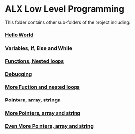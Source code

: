 # ALX Low Level Programming
This folder contains other sub-folders of the project including:
### [Hello World](https://github.com/Emmo00/alx-low_level_programming/tree/master/0x00-hello_world)
### [Variables, If, Else and While](https://github.com/Emmo00/alx-low_level_programming/tree/master/0x01-variables_if_else_while)
### [Functions, Nested loops](https://github.com/Emmo00/alx-low_level_programming/tree/master/0x02-functions_nested_loops)
### [Debugging](https://github.com/Emmo00/alx-low_level_programming/tree/master/0x03-debugging)
### [More Fuction and nested loops](https://github.com/Emmo00/alx-low_level_programming/tree/master/0x04-more_functions_nested_loops)
### [Pointers, array, strings](https://github.com/Emmo00/alx-low_level_programming/tree/master/0x05-pointers_arrays_strings)
### [More Pointers, array and string](https://github.com/Emmo00/alx-low_level_programming/tree/master/0x06-pointers_arrays_strings)
### [Even More Pointers, array and string](https://github.com/Emmo00/alx-low_level_programming/tree/master/0x07-pointers_arrays_strings)
